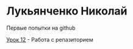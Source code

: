

# Лукьянченко Николай
Первые попытки на github

[Урок 12](https://nikolay-lukyanchenko.github.io/lesson%2012/ "Моя дз") - Работа с репазиторием
